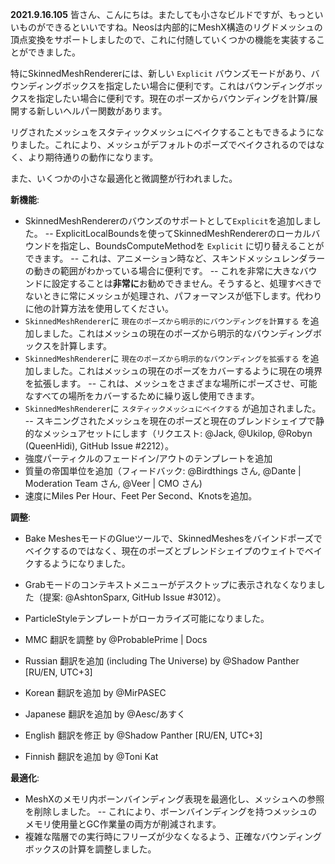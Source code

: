 **2021.9.16.105**
皆さん、こんにちは。またしても小さなビルドですが、もっといいものができるといいですね。Neosは内部的にMeshX構造のリグドメッシュの頂点変換をサポートしましたので、これに付随していくつかの機能を実装することができました。

特にSkinnedMeshRendererには、新しい `Explicit` バウンズモードがあり、バウンディングボックスを指定したい場合に便利です。これはバウンディングボックスを指定したい場合に便利です。現在のポーズからバウンディングを計算/展開する新しいヘルパー関数があります。

リグされたメッシュをスタティックメッシュにベイクすることもできるようになりました。これにより、メッシュがデフォルトのポーズでベイクされるのではなく、より期待通りの動作になります。

また、いくつかの小さな最適化と微調整が行われました。

**新機能**:
- SkinnedMeshRendererのバウンズのサポートとして`Explicit`を追加しました。
-- ExplicitLocalBoundsを使ってSkinnedMeshRendererのローカルバウンドを指定し、BoundsComputeMethodを `Explicit` に切り替えることができます。
-- これは、アニメーション時など、スキンドメッシュレンダラーの動きの範囲がわかっている場合に便利です。
-- これを非常に大きなバウンドに設定することは**非常に**お勧めできません。そうすると、処理すべきでないときに常にメッシュが処理され、パフォーマンスが低下します。代わりに他の計算方法を使用してください。
- `SkinnedMeshRenderer`に `現在のポーズから明示的にバウンディングを計算する` を追加しました。これはメッシュの現在のポーズから明示的なバウンディングボックスを計算します。
- `SkinnedMeshRenderer`に `現在のポーズから明示的なバウンディングを拡張する` を追加しました。これはメッシュの現在のポーズをカバーするように現在の境界を拡張します。
-- これは、メッシュをさまざまな場所にポーズさせ、可能なすべての場所をカバーするために繰り返し使用できます。
- `SkinnedMeshRenderer`に `スタティックメッシュにベイクする` が追加されました。
-- スキニングされたメッシュを現在のポーズと現在のブレンドシェイプで静的なメッシュアセットにします（リクエスト: @Jack, @Ukilop, @Robyn (QueenHidi), GitHub Issue #2212）。
- 強度パーティクルのフェードイン/アウトのテンプレートを追加
- 質量の帝国単位を追加（フィードバック: @Birdthings さん, @Dante | Moderation Team さん, @Veer | CMO さん)
- 速度にMiles Per Hour、Feet Per Second、Knotsを追加。

**調整**:
- Bake MeshesモードのGlueツールで、SkinnedMeshesをバインドポーズでベイクするのではなく、現在のポーズとブレンドシェイプのウェイトでベイクするようになりました。
- Grabモードのコンテキストメニューがデスクトップに表示されなくなりました（提案: @AshtonSparx, GitHub Issue #3012）。
- ParticleStyleテンプレートがローカライズ可能になりました。
- MMC 翻訳を調整 by @ProbablePrime | Docs

- Russian 翻訳を追加 (including The Universe) by @Shadow Panther [RU/EN, UTC+3]
- Korean 翻訳を追加 by @MirPASEC
- Japanese 翻訳を追加 by @Aesc/あすく
- English 翻訳を修正 by @Shadow Panther [RU/EN, UTC+3]
- Finnish 翻訳を追加 by @Toni Kat

**最適化**:
- MeshXのメモリ内ボーンバインディング表現を最適化し、メッシュへの参照を削除しました。
-- これにより、ボーンバインディングを持つメッシュのメモリ使用量とGC作業量の両方が削減されます。
- 複雑な階層での実行時にフリーズが少なくなるよう、正確なバウンディングボックスの計算を調整しました。
